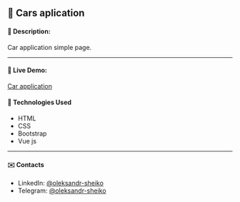 ## :pushpin: Cars aplication
#### :memo: Description: 

Car application simple page.
___

#### :link: Live Demo: 
[Car application](https://olexander96.github.io/cars-shop-vue/)

#### :rocket: Technologies Used

* HTML
* CSS
* Bootstrap 
* Vue js
___

#### :envelope: Contacts
* LinkedIn: [@oleksandr-sheiko](https://www.linkedin.com/in/oleksandr-sheiko-74094224a/)
* Telegram: [@oleksandr-sheiko](https://t.me/oleksandrsheiko96)
